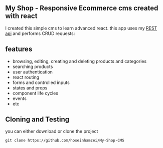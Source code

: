 ## My Shop - Responsive Ecommerce cms created with react



I created this simple cms to learn advanced react. this app uses my [REST api](https://github.com/hoseinhamzei/php-online-shop-rest-api) and performs CRUD requests:

## features
- browsing, editing, creating and deleting products and categories
- searching products
- user authentication
- react routing
- forms and controlled inputs
- states and props
- component life cycles
- events
- etc
## Cloning and Testing
you can either download or clone the project

    git clone https://github.com/hoseinhamzei/My-Shop-CMS


